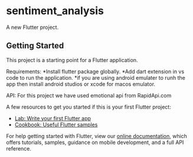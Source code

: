 # sentiment_analysis

A new Flutter project.

## Getting Started

This project is a starting point for a Flutter application.


Requirements:
    *Install flutter package globally.
    *Add dart extension in vs code to run the application.
    *if you are using android emulater to runh the app then install android studios or xcode for macos emulator.
    
API:
    For this project we have used emotional api from RapidApi.com

A few resources to get you started if this is your first Flutter project:

- [Lab: Write your first Flutter app](https://flutter.dev/docs/get-started/codelab)
- [Cookbook: Useful Flutter samples](https://flutter.dev/docs/cookbook)

For help getting started with Flutter, view our
[online documentation](https://flutter.dev/docs), which offers tutorials,
samples, guidance on mobile development, and a full API reference.
